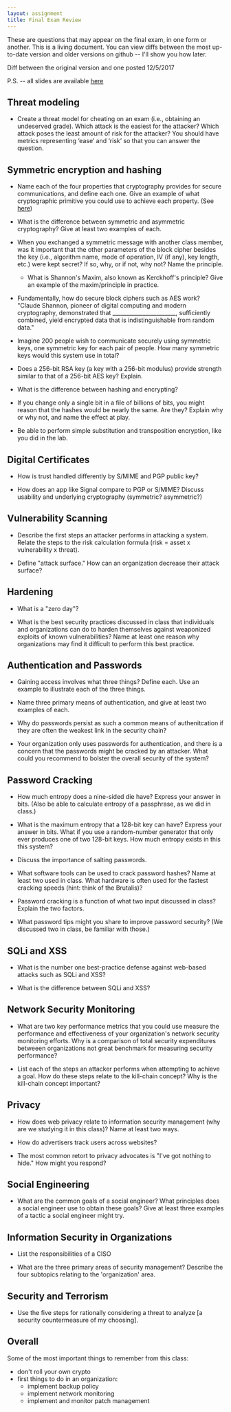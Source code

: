 ```yaml
---
layout: assignment
title: Final Exam Review
---
```


These are questions that may appear on the final exam, in one form or another. This is a living document. You can view diffs between the most up-to-date version and older versions on github -- I'll show you how later.

Diff between the original version and one posted 12/5/2017

P.S. -- all slides are available [here](https://www.dropbox.com/sh/yoq1cqn1tbupgwz/AAC4I9X-I79kAYtzv8ZemwQ0a?dl=0)


## Threat modeling

* Create a threat model for cheating on an exam (i.e., obtaining an undeserved grade). Which attack is the easiest for the attacker? Which attack poses the least amount of risk for the attacker? You should have metrics representing ‘ease’ and ‘risk’ so that you can answer the question.


## Symmetric encryption and hashing

* Name each of the four properties that cryptography provides for secure communications, and define each one. Give an example of what cryptographic primitive you could use to achieve each property. (See [here](https://en.wikipedia.org/wiki/Cryptographic_primitive#Commonly_used_primitives))

* What is the difference between symmetric and asymmetric cryptography? Give at least two examples of each.

* When you exchanged a symmetric message with another class member, was it important that the other parameters of the block cipher besides the key (i.e., algorithm name, mode of operation, IV (if any), key length, etc.) were kept secret? If so, why, or if not, why not? Name the principle.

    * What is Shannon's Maxim, also known as Kerckhoff's principle? Give an example of the maxim/principle in practice. 

* Fundamentally, how do secure block ciphers such as AES work? "Claude Shannon, pioneer of digital computing and modern cryptography, demonstrated that \_\_\_\_\_\_\_\_\_\_\_\_\_\_\_\_\_\_\_\_\_\_\_, sufficiently combined, yield encrypted data that is indistinguishable from random data."

* Imagine 200 people wish to communicate securely using symmetric keys, one symmetric key for each pair of people. How many symmetric keys would this system use in total?

* Does a 256-bit RSA key (a key with a 256-bit modulus) provide strength similar to that of a 256-bit AES key? Explain.

* What is the difference between hashing and encrypting?

* If you change only a single bit in a file of billions of bits, you might reason that the hashes would be nearly the same. Are they? Explain why or why not, and name the effect at play.

* Be able to perform simple substitution and transposition encryption, like you did in the lab.


## Digital Certificates

* How is trust handled differently by S/MIME and PGP public key?

* How does an app like Signal compare to PGP or S/MIME? Discuss usability and underlying cryptography (symmetric? asymmetric?)


## Vulnerability Scanning

* Describe the first steps an attacker performs in attacking a system. Relate the steps to the risk calculation formula (risk = asset x vulnerability x threat). 

* Define "attack surface." How can an organization decrease their attack surface?


## Hardening

* What is a "zero day"?

* What is the best security practices discussed in class that individuals and organizations can do to harden themselves against weaponized exploits of known vulnerabilities? Name at least one reason why organizations may find it difficult to perform this best practice.


## Authentication and Passwords

* Gaining access involves what three things? Define each. Use an example to illustrate each of the three things.

* Name three primary means of authentication, and give at least two examples of each.

* Why do passwords persist as such a common means of authenitcation if they are often the weakest link in the security chain?

* Your organization only uses passwords for authentication, and there is a concern that the passwords might be cracked by an attacker. What could you recommend to bolster the overall security of the system?


## Password Cracking

* How much entropy does a nine-sided die have? Express your answer in bits. (Also be able to calculate entropy of a passphrase, as we did in class.)

* What is the maximum entropy that a 128-bit key can have? Express your answer in bits. What if you use a random-number generator that only ever produces one of two 128-bit keys. How much entropy exists in this this system?

* Discuss the importance of salting passwords.

* What software tools can be used to crack password hashes? Name at least two used in class. What hardware is often used for the fastest cracking speeds (hint: think of the Brutalis)?

* Password cracking is a function of what two input discussed in class? Explain the two factors.

* What password tips might you share to improve password security? (We discussed two in class, be familiar with those.)




## SQLi and XSS

* What is the number one best-practice defense against web-based attacks such as SQLi and XSS? 

* What is the difference between SQLi and XSS?


## Network Security Monitoring

* What are two key performance metrics that you could use measure the performance and effectiveness of your organization's network security monitoring efforts. Why is a comparison of total security expenditures betweeen organizations not great benchmark for measuring security performance?

* List each of the steps an attacker performs when attempting to achieve a goal. How do these steps relate to the kill-chain concept? Why is the kill-chain concept important?


## Privacy

* How does web privacy relate to information security management (why are we studying it in this class)? Name at least two ways.

* How do advertisers track users across websites?

* The most common retort to privacy advocates is "I've got nothing to hide." How might you respond?


## Social Engineering

* What are the common goals of a social engineer? What principles does a social engineer use to obtain these goals? Give at least three examples of a tactic a social engineer might try. 


## Information Security in Organizations

* List the responsibilities of a CISO

* What are the three primary areas of security management? Describe the four subtopics relating to the 'organization' area.


## Security and Terrorism

* Use the five steps for rationally considering a threat to analyze [a security countermeasure of my choosing]. 


## Overall

Some of the most important things to remember from this class:
	
* don't roll your own crypto
* first things to do in an organization:
    * implement backup policy
    * implement network monitoring
    * implement and monitor patch management
